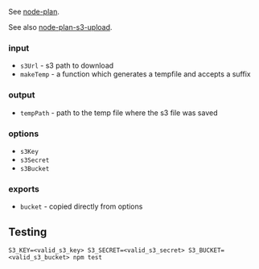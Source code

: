 See [node-plan](https://github.com/superjoe30/node-plan).

See also [node-plan-s3-upload](https://github.com/superjoe30/node-plan-s3-upload).

### input

  * `s3Url` - s3 path to download
  * `makeTemp` - a function which generates a tempfile and accepts a suffix

### output

  * `tempPath` - path to the temp file where the s3 file was saved

### options

  * `s3Key`
  * `s3Secret`
  * `s3Bucket`

### exports

  * `bucket` - copied directly from options

## Testing

`S3_KEY=<valid_s3_key> S3_SECRET=<valid_s3_secret> S3_BUCKET=<valid_s3_bucket> npm test`
